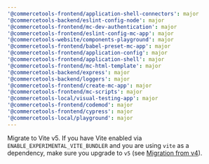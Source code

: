 ```yaml
---
'@commercetools-frontend/application-shell-connectors': major
'@commercetools-backend/eslint-config-node': major
'@commercetools-frontend/mc-dev-authentication': major
'@commercetools-frontend/eslint-config-mc-app': major
'@commercetools-website/components-playground': major
'@commercetools-frontend/babel-preset-mc-app': major
'@commercetools-frontend/application-config': major
'@commercetools-frontend/application-shell': major
'@commercetools-frontend/mc-html-template': major
'@commercetools-backend/express': major
'@commercetools-backend/loggers': major
'@commercetools-frontend/create-mc-app': major
'@commercetools-frontend/mc-scripts': major
'@commercetools-local/visual-testing-app': major
'@commercetools-frontend/codemod': major
'@commercetools-frontend/cypress': major
'@commercetools-local/playground': major
---
```


Migrate to Vite v5. If you have Vite enabled via `ENABLE_EXPERIMENTAL_VITE_BUNDLER` and you are using `vite` as a dependency, make sure you upgrade to `v5` (see [Migration from v4](https://vitejs.dev/guide/migration.html)).
